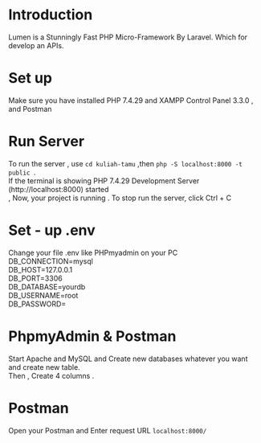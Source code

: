 # Introduction
Lumen is a Stunningly Fast PHP Micro-Framework By Laravel. Which for develop an APIs.<br>
# Set up 
Make sure you have installed PHP 7.4.29 and XAMPP Control Panel 3.3.0 , and Postman
# Run Server
To run the server , use `cd kuliah-tamu` ,then `php -S localhost:8000 -t public `. <br>
If the terminal is showing PHP 7.4.29 Development Server (http://localhost:8000) started <br>,
Now, your project is running . To stop run the server, click Ctrl + C 
# Set - up .env 
Change your file .env like PHPmyadmin on your PC<br>
DB_CONNECTION=mysql <br>
DB_HOST=127.0.0.1 <br>
DB_PORT=3306 <br>
DB_DATABASE=yourdb <br>
DB_USERNAME=root <br>
DB_PASSWORD=
# PhpmyAdmin & Postman
Start Apache and MySQL and Create new databases whatever you want  and create new table.<br>  Then , Create 4 columns .
# Postman 
Open your Postman and Enter request URL `localhost:8000/`

